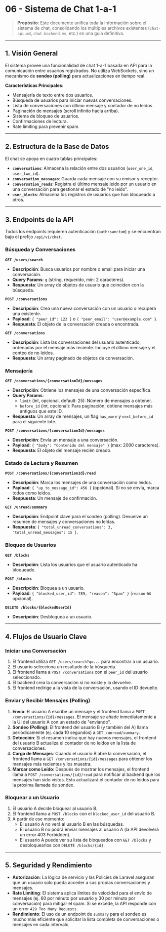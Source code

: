 # 06 - Sistema de Chat 1-a-1

> **Propósito**: Este documento unifica toda la información sobre el sistema de chat, consolidando los múltiples archivos existentes (`chat-api.md`, `chat-backend.md`, etc.) en una guía definitiva.

---

## 1. Visión General

El sistema provee una funcionalidad de chat 1-a-1 basada en API para la comunicación entre usuarios registrados. No utiliza WebSockets, sino un mecanismo de **sondeo (polling)** para actualizaciones en tiempo real.

**Características Principales**:
- Mensajería de texto entre dos usuarios.
- Búsqueda de usuarios para iniciar nuevas conversaciones.
- Lista de conversaciones con último mensaje y contador de no leídos.
- Paginación de mensajes (scroll infinito hacia arriba).
- Sistema de bloqueo de usuarios.
- Confirmaciones de lectura.
- Rate limiting para prevenir spam.

---

## 2. Estructura de la Base de Datos

El chat se apoya en cuatro tablas principales:

- **`conversations`**: Almacena la relación entre dos usuarios (`user_one_id`, `user_two_id`).
- **`conversation_messages`**: Guarda cada mensaje con su emisor y receptor.
- **`conversation_reads`**: Registra el último mensaje leído por un usuario en una conversación para gestionar el estado de "no leído".
- **`user_blocks`**: Almacena los registros de usuarios que han bloqueado a otros.

---

## 3. Endpoints de la API

Todos los endpoints requieren autenticación (`auth:sanctum`) y se encuentran bajo el prefijo `/api/v1/chat`.

### Búsqueda y Conversaciones

**`GET /users/search`**
- **Descripción**: Busca usuarios por nombre o email para iniciar una conversación.
- **Query Params**: `q` (string, requerido, min: 2 caracteres).
- **Respuesta**: Un array de objetos de usuario que coinciden con la búsqueda.

**`POST /conversations`**
- **Descripción**: Crea una nueva conversación con un usuario o recupera una existente.
- **Payload**: `{ "peer_id": 123 }` o `{ "peer_email": "user@example.com" }`.
- **Respuesta**: El objeto de la conversación creada o encontrada.

**`GET /conversations`**
- **Descripción**: Lista las conversaciones del usuario autenticado, ordenadas por el mensaje más reciente. Incluye el último mensaje y el conteo de no leídos.
- **Respuesta**: Un array paginado de objetos de conversación.

### Mensajería

**`GET /conversations/{conversationId}/messages`**
- **Descripción**: Obtiene los mensajes de una conversación específica.
- **Query Params**:
  - `limit` (int, opcional, default: 25): Número de mensajes a obtener.
  - `before_id` (int, opcional): Para paginación; obtiene mensajes más antiguos que este ID.
- **Respuesta**: Un array de mensajes, un flag `has_more` y `next_before_id` para el siguiente lote.

**`POST /conversations/{conversationId}/messages`**
- **Descripción**: Envía un mensaje a una conversación.
- **Payload**: `{ "body": "Contenido del mensaje" }` (max: 2000 caracteres).
- **Respuesta**: El objeto del mensaje recién creado.

### Estado de Lectura y Resumen

**`POST /conversations/{conversationId}/read`**
- **Descripción**: Marca los mensajes de una conversación como leídos.
- **Payload**: `{ "up_to_message_id": 456 }` (opcional). Si no se envía, marca todos como leídos.
- **Respuesta**: Un mensaje de confirmación.

**`GET /unread/summary`**
- **Descripción**: Endpoint clave para el sondeo (polling). Devuelve un resumen de mensajes y conversaciones no leídas.
- **Respuesta**: `{ "total_unread_conversations": 3, "total_unread_messages": 15 }`.

### Bloqueo de Usuarios

**`GET /blocks`**
- **Descripción**: Lista los usuarios que el usuario autenticado ha bloqueado.

**`POST /blocks`**
- **Descripción**: Bloquea a un usuario.
- **Payload**: `{ "blocked_user_id": 789, "reason": "Spam" }` (`reason` es opcional).

**`DELETE /blocks/{blockedUserId}`**
- **Descripción**: Desbloquea a un usuario.

---

## 4. Flujos de Usuario Clave

### Iniciar una Conversación

1.  El frontend utiliza `GET /users/search?q=...` para encontrar a un usuario.
2.  El usuario selecciona un resultado de la búsqueda.
3.  El frontend llama a `POST /conversations` con el `peer_id` del usuario seleccionado.
4.  El backend crea la conversación si no existe y la devuelve.
5.  El frontend redirige a la vista de la conversación, usando el ID devuelto.

### Enviar y Recibir Mensajes (Polling)

1.  **Envío**: El usuario A escribe un mensaje y el frontend llama a `POST /conversations/{id}/messages`. El mensaje se añade inmediatamente a la UI del usuario A con un estado de "enviando".
2.  **Sondeo (Polling)**: El frontend del usuario B (y también del A) llama periódicamente (ej. cada 10 segundos) a `GET /unread/summary`.
3.  **Detección**: Si el resumen indica que hay nuevos mensajes, el frontend del usuario B actualiza el contador de no leídos en la lista de conversaciones.
4.  **Carga de Mensajes**: Cuando el usuario B abre la conversación, el frontend llama a `GET /conversations/{id}/messages` para obtener los mensajes más recientes y los muestra.
5.  **Marcar como Leído**: Después de mostrar los mensajes, el frontend llama a `POST /conversations/{id}/read` para notificar al backend que los mensajes han sido vistos. Esto actualizará el contador de no leídos para la próxima llamada de sondeo.

### Bloquear a un Usuario

1.  El usuario A decide bloquear al usuario B.
2.  El frontend llama a `POST /blocks` con el `blocked_user_id` del usuario B.
3.  A partir de ese momento:
    - El usuario A no verá al usuario B en las búsquedas.
    - El usuario B no podrá enviar mensajes al usuario A (la API devolverá un error 403 Forbidden).
    - El usuario A puede ver su lista de bloqueados con `GET /blocks` y desbloquearlos con `DELETE /blocks/{id}`.

---

## 5. Seguridad y Rendimiento

- **Autorización**: La lógica de servicio y las Policies de Laravel aseguran que un usuario solo pueda acceder a sus propias conversaciones y mensajes.
- **Rate Limiting**: El sistema aplica límites de velocidad para el envío de mensajes (ej. 60 por minuto por usuario y 30 por minuto por conversación) para mitigar el spam. Si se excede, la API responde con un error `429 Too Many Requests`.
- **Rendimiento**: El uso de un endpoint de `summary` para el sondeo es mucho más eficiente que solicitar la lista completa de conversaciones o mensajes en cada intervalo.
